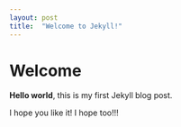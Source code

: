 ```yaml
---
layout: post
title:  "Welcome to Jekyll!"
---
```


# Welcome

**Hello world**, this is my first Jekyll blog post.

I hope you like it!
I hope too!!!
